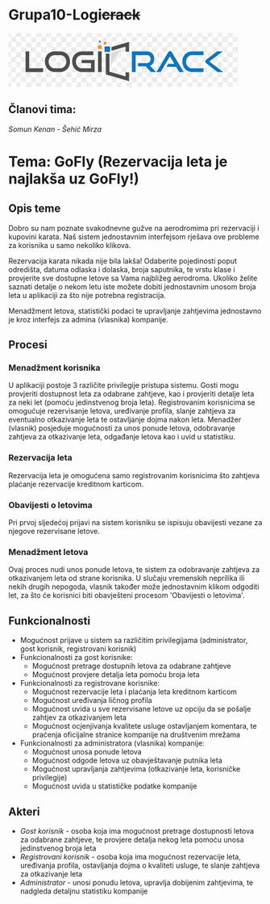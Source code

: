 # **Grupa10-Logi~~crack~~**
![Logicrack](logicrack_logo.png)

## Članovi tima:
*Somun Kenan - Šehić Mirza*

# Tema: GoFly (Rezervacija leta je najlakša uz GoFly!)

## Opis teme
Dobro su nam poznate svakodnevne gužve na aerodromima pri rezervaciji i kupovini karata. Naš sistem jednostavnim interfejsom rješava ove probleme za korisnika u samo nekoliko klikova.

Rezervacija karata nikada nije bila lakša! Odaberite pojedinosti poput odredišta, datuma odlaska i dolaska, broja saputnika, te vrstu klase i provjerite sve dostupne letove sa Vama najbližeg aerodroma.
Ukoliko želite saznati detalje o nekom letu iste možete dobiti jednostavnim unosom broja leta u aplikaciji za što nije potrebna registracija.
 
Menadžment letova, statistički podaci te upravljanje zahtjevima jednostavno je kroz interfejs za admina (vlasnika) kompanije.

## Procesi
### Menadžment korisnika
U aplikaciji postoje 3 različite privilegije pristupa sistemu. Gosti mogu provjeriti dostupnost leta za odabrane zahtjeve, kao i provjeriti detalje leta za neki let (pomoću jedinstvenog broja leta). Registrovanim korisnicima se omogućuje rezervisanje letova, uređivanje profila, slanje zahtjeva za eventualno otkazivanje leta te ostavljanje dojma nakon leta. Menadžer (vlasnik) posjeduje mogućnosti za unos ponude letova, odobravanje zahtjeva za otkazivanje leta, odgađanje letova kao i uvid u statistiku. 

### Rezervacija leta
Rezervacija leta je omogućena samo registrovanim korisnicima što zahtjeva plaćanje rezervacije kreditnom karticom.

### Obavijesti o letovima
Pri prvoj sljedećoj prijavi na sistem korisniku se ispisuju obavijesti vezane za njegove rezervisane letove. 

### Menadžment letova
Ovaj proces nudi unos ponude letova, te sistem za odobravanje zahtjeva za otkazivanjem leta od strane korisnika. U slučaju vremenskih neprilika ili nekih drugih nepogoda, vlasnik također može jednostavnim klikom odgoditi let, za što će korisnici biti obavješteni procesom 'Obavijesti o letovima'. 
	
## Funkcionalnosti
* Mogućnost prijave u sistem sa različitim privilegijama (administrator, gost korisnik, registrovani korisnik)
* Funkcionalnosti za gost korisnike:
	- Mogućnost pretrage dostupnih letova za odabrane zahtjeve
	- Mogućnost provjere detalja leta pomoću broja leta
* Funkcionalnosti za registrovane korisnike:
	- Mogućnost rezervacije leta i plaćanja leta kreditnom karticom
	- Mogućnost uređivanja ličnog profila 
	- Mogućnost uvida u sve rezervisane letove uz opciju da se pošalje zahtjev za otkazivanjem leta
	- Mogućnost ocjenjivanja kvalitete usluge ostavljanjem komentara, te praćenja oficijalne stranice kompanije na društvenim mrežama
* Funkcionalnosti za administratora (vlasnika) kompanije:
	- Mogućnost unosa ponude letova
	- Mogućnost odgode letova uz obavještavanje putnika leta 
	- Mogućnost upravljanja zahtjevima (otkazivanje leta, korisničke privilegije)
	- Mogućnost uvida u statističke podatke kompanije

## Akteri
- _Gost korisnik_ - osoba koja ima mogućnost pretrage dostupnosti letova za odabrane zahtjeve, te provjere detalja nekog leta pomoću unosa jedinstvenog broja leta
- _Registrovani korisnik_ - osoba koja ima mogućnost rezervacije leta, uređivanja profila, ostavljanja dojma o kvaliteti usluge, te slanje zahtjeva za otkazivanje leta 
- _Administrator_ - unosi ponudu letova, upravlja dobijenim zahtjevima, te nadgleda detaljnu statistiku kompanije